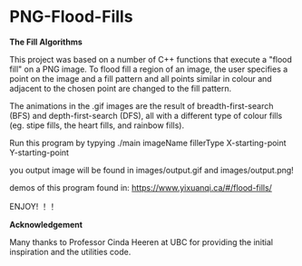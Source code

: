 # PNG-Flood-Fills
<strong>The Fill Algorithms</strong>

This project was based on a number of C++ functions that execute a "flood fill" on a PNG image. To flood fill a region of an image, the user specifies a point on the image and a fill pattern and all points similar in colour and adjacent to the chosen point are changed to the fill pattern. 

The animations in the .gif images are the result of breadth-first-search (BFS) and depth-first-search (DFS), all with a different type of colour fills (eg. stipe fills, the heart fills, and rainbow fills).

Run this program by typying ./main imageName fillerType X-starting-point Y-starting-point

you output image will be found in images/output.gif and images/output.png! 

demos of this program found in: https://www.yixuanqi.ca/#/flood-fills/

ENJOY! ！！ 


<strong>Acknowledgement</strong>

Many thanks to Professor Cinda Heeren at UBC for providing the initial inspiration and the utilities code.
